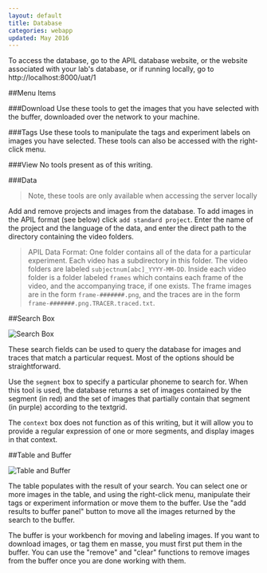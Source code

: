 ```yaml
---
layout: default
title: Database
categories: webapp
updated: May 2016
---
```


To access the database, go to the APIL database website, or the website associated with your lab's database, or if running locally, go to http://localhost:8000/uat/1

##Menu Items	

###Download
Use these tools to get the images that you have selected with the buffer, downloaded over the network to your machine. 

###Tags
Use these tools to manipulate the tags and experiment labels on images you have selected. These tools can also be accessed with the right-click menu. 

###View
No tools present as of this writing. 

###Data
>Note, these tools are only available when accessing the server locally

Add and remove projects and images from the database. To add images in the APIL format (see below) click `add standard project`. Enter the name of the project and the language of the data, and enter the direct path to the directory containing the video folders. 

>APIL Data Format:
>One folder contains all of the data for a particular experiment. Each video has a subdirectory in this folder. The video folders are labeled `subjectnum[abc]_YYYY-MM-DD`. Inside each video folder is a folder labeled `frames` which contains each frame of the video, and the accompanying trace, if one exists. The frame images are in the form `frame-#######.png`, and the traces are in the form `frame-#######.png.TRACER.traced.txt`.

##Search Box

![Search Box]({{site.baseurl}}/images/searchbar.png)

These search fields can be used to query the database for images and traces that match a particular request. Most of the options should be straightforward. 

Use the `segment` box to specify a particular phoneme to search for. When this tool is used, the database returns a set of images contained by the segment (in red) and the set of images that partially contain that segment (in purple) according to the textgrid. 

The `context` box does not function as of this writing, but it will allow you to provide a regular expression of one or more segments, and display images in that context. 

##Table and Buffer

![Table and Buffer]({{site.baseurl}}/images/tableandbuffer.png)

The table populates with the result of your search. You can select one or more images in the table, and using the right-click menu, manipulate their tags or experiment information or move them to the buffer. Use the "add results to buffer panel" button to move all the images returned by the search to the buffer. 

The buffer is your workbench for moving and labeling images. If you want to download images, or tag them en masse, you must first put them in the buffer. You can use the "remove" and "clear" functions to remove images from the buffer once you are done working with them. 

